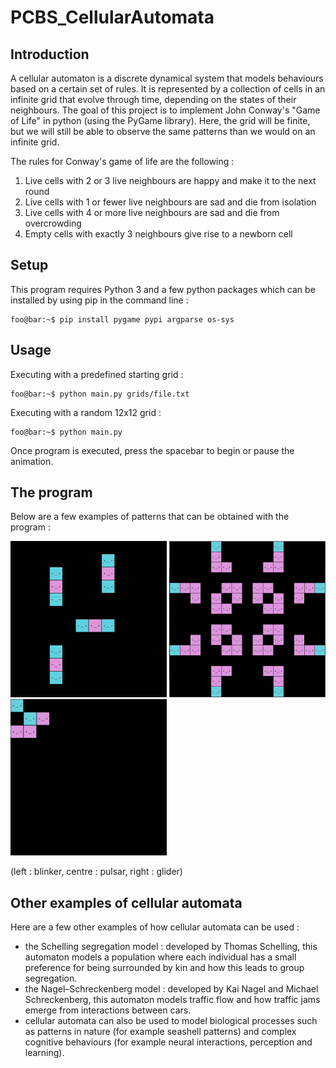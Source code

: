 # PCBS_CellularAutomata

## Introduction

A cellular automaton is a discrete dynamical system that models behaviours based on a certain set of rules. It is represented by a collection of cells in an infinite grid that evolve through time, depending on the states of their neighbours.
The goal of this project is to implement John Conway's \"Game of Life" in python (using the PyGame library). Here, the grid will be finite, but we will still be able to observe the same patterns than we would on an infinite grid.

The rules for Conway's game of life are the following : 
1. Live cells with 2 or 3 live neighbours are happy and make it to the next round
2. Live cells with 1 or fewer live neighbours are sad and die from isolation
3. Live cells with 4 or more live neighbours are sad and die from overcrowding
4. Empty cells with exactly 3 neighbours give rise to a newborn cell

## Setup

This program requires Python 3 and a few python packages which can be installed by using pip in the command line : 
```console
foo@bar:~$ pip install pygame pypi argparse os-sys
```

## Usage

Executing with a predefined starting grid :
```console
foo@bar:~$ python main.py grids/file.txt
```

Executing with a random 12x12 grid :
```console
foo@bar:~$ python main.py 
```

Once program is executed, press the spacebar to begin or pause the animation. 

## The program
Below are a few examples of patterns that can be obtained with the program :
<div float="left">
	<img src="gifs/animation1.gif" height="250">
	<img src="gifs/animation2.gif" height="250">
	<img src="gifs/animation3.gif" height="250">
</div>

(left : blinker, centre : pulsar, right : glider)

## Other examples of cellular automata

Here are a few other examples of how cellular automata can be used :

- the Schelling segregation model : developed by Thomas Schelling, this automaton models a population where each individual has a small preference for being surrounded by kin and how this leads to group segregation.
- the Nagel–Schreckenberg model : developed by Kai Nagel and Michael Schreckenberg, this automaton models traffic flow and how traffic jams emerge from interactions between cars.
- cellular automata can also be used to model biological processes such as patterns in nature (for example seashell patterns) and complex cognitive behaviours (for example neural interactions, perception and learning).
